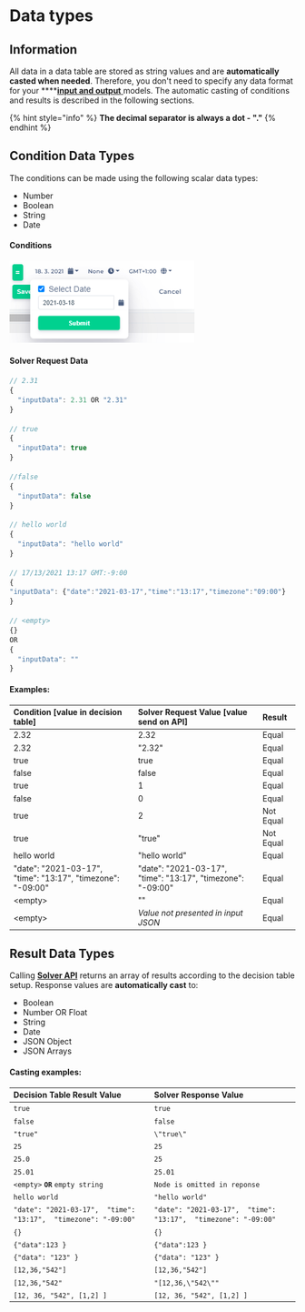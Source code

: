# Data types

## Information

All data in a data table are stored as string values and are **automatically casted when needed**. Therefore, you don't need to specify any data format for your ****[**input and output** ](input-and-output/)models. The automatic casting of conditions and results is described in the following sections.

{% hint style="info" %}
**The decimal separator is always a dot - "."**
{% endhint %}

## Condition Data Types

The conditions can be made using the following scalar data types:

* Number
* Boolean
* String
* Date

#### Conditions

![](../.gitbook/assets/image%20%2844%29.png)

#### Solver Request Data

```javascript
// 2.31
{
  "inputData": 2.31 OR "2.31"
}

// true
{
  "inputData": true
}

//false
{
  "inputData": false
}

// hello world
{
  "inputData": "hello world"
} 

// 17/13/2021 13:17 GMT:-9:00
{
"inputData": {"date":"2021-03-17","time":"13:17","timezone":"09:00"}
}

// <empty>
{}
OR
{
  "inputData": ""
}

```

#### Examples:

| Condition \[value in decision table\] | Solver Request Value \[value send on API\] | Result |
| :--- | :--- | :--- |
| 2.32 | 2.32 | Equal |
| 2.32 | "2.32" | Equal |
| true | true | Equal |
| false | false | Equal |
| true | 1 | Equal |
| false | 0 | Equal |
| true | 2 | Not Equal |
| true | "true" | Not Equal |
| hello world | "hello world" | Equal |
| "date": "2021-03-17",  "time": "13:17",  "timezone": "-09:00" | "date": "2021-03-17",  "time": "13:17",  "timezone": "-09:00" | Equal |
| &lt;empty&gt; | "" | Equal |
| &lt;empty&gt; | _Value not presented in input JSON_ | Equal |

## Result Data Types

Calling [**Solver API**](../api/rule-solver-api.md#solve-rule) returns an array of results according to the decision table setup. Response values are **automatically cast** to:

* Boolean
* Number OR Float
* String
* Date
* JSON Object
* JSON Arrays

#### Casting examples:

| Decision Table Result Value | Solver Response Value |
| :--- | :--- |
| `true` | `true` |
| `false` | `false` |
| `"true"` | `\"true\"` |
| `25` | `25` |
| `25.0` | `25` |
| `25.01` | `25.01` |
| `<empty>` **`OR`** `empty string` | `Node is omitted in reponse` |
| `hello world` | `"hello world"` |
| `"date": "2021-03-17",  "time": "13:17",  "timezone": "-09:00"` | `"date": "2021-03-17",  "time": "13:17",  "timezone": "-09:00"` |
| `{}` | `{}` |
| `{"data":123 }` | `{"data":123 }` |
| `{"data": "123" }` | `{"data": "123" }` |
| `[12,36,"542"]` | `[12,36,"542"]` |
| `[12,36,"542"` | `"[12,36,\"542\""` |
| `[12, 36, "542", [1,2] ]` | `[12, 36, "542", [1,2] ]` |



